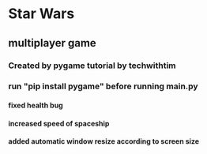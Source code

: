 # Star Wars 
## multiplayer game
### Created by pygame tutorial by techwithtim
### run "pip install pygame" before running main.py
#### fixed health bug
#### increased speed of spaceship
#### added automatic window resize according to screen size

